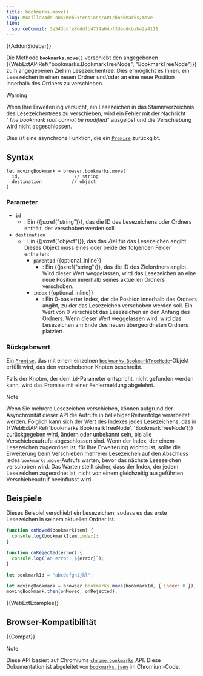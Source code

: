 ```yaml
---
title: bookmarks.move()
slug: Mozilla/Add-ons/WebExtensions/API/bookmarks/move
l10n:
  sourceCommit: 3e543cdfe8dddfb4774a64bf3decdcbab42a4111
---
```


{{AddonSidebar}}

Die Methode **`bookmarks.move()`** verschiebt den angegebenen {{WebExtAPIRef("bookmarks.BookmarkTreeNode", "BookmarkTreeNode")}} zum angegebenen Ziel im Lesezeichentree. Dies ermöglicht es Ihnen, ein Lesezeichen in einen neuen Ordner und/oder an eine neue Position innerhalb des Ordners zu verschieben.

> [!WARNING]
> Wenn Ihre Erweiterung versucht, ein Lesezeichen in das Stammverzeichnis des Lesezeichentrees zu verschieben, wird ein Fehler mit der Nachricht "_The bookmark root cannot be modified_" ausgelöst und die Verschiebung wird nicht abgeschlossen.

Dies ist eine asynchrone Funktion, die ein [`Promise`](/de/docs/Web/JavaScript/Reference/Global_Objects/Promise) zurückgibt.

## Syntax

```js-nolint
let movingBookmark = browser.bookmarks.move(
  id,                    // string
  destination           // object
)
```

### Parameter

- `id`
  - : Ein {{jsxref("string")}}, das die ID des Lesezeichens oder Ordners enthält, der verschoben werden soll.
- `destination`
  - : Ein {{jsxref("object")}}, das das Ziel für das Lesezeichen angibt. Dieses Objekt muss eines oder beide der folgenden Felder enthalten:
    - `parentId` {{optional_inline}}
      - : Ein {{jsxref("string")}}, das die ID des Zielordners angibt. Wird dieser Wert weggelassen, wird das Lesezeichen an eine neue Position innerhalb seines aktuellen Ordners verschoben.
    - `index` {{optional_inline}}
      - : Ein 0-basierter Index, der die Position innerhalb des Ordners angibt, zu der das Lesezeichen verschoben werden soll. Ein Wert von 0 verschiebt das Lesezeichen an den Anfang des Ordners. Wenn dieser Wert weggelassen wird, wird das Lesezeichen am Ende des neuen übergeordneten Ordners platziert.

### Rückgabewert

Ein [`Promise`](/de/docs/Web/JavaScript/Reference/Global_Objects/Promise), das mit einem einzelnen [`bookmarks.BookmarkTreeNode`](/de/docs/Mozilla/Add-ons/WebExtensions/API/bookmarks/BookmarkTreeNode)-Objekt erfüllt wird, das den verschobenen Knoten beschreibt.

Falls der Knoten, der dem `id`-Parameter entspricht, nicht gefunden werden kann, wird das Promise mit einer Fehlermeldung abgelehnt.

> [!NOTE]
> Wenn Sie mehrere Lesezeichen verschieben, können aufgrund der Asynchronität dieser API die Aufrufe in beliebiger Reihenfolge verarbeitet werden. Folglich kann sich der Wert des Indexes jedes Lesezeichens, das in {{WebExtAPIRef('bookmarks.BookmarkTreeNode', 'BookmarkTreeNode')}} zurückgegeben wird, ändern oder unbekannt sein, bis alle Verschiebeaufrufe abgeschlossen sind. Wenn der Index, der einem Lesezeichen zugeordnet ist, für Ihre Erweiterung wichtig ist, sollte die Erweiterung beim Verschieben mehrerer Lesezeichen auf den Abschluss jedes `bookmarks.move`-Aufrufs warten, bevor das nächste Lesezeichen verschoben wird. Das Warten stellt sicher, dass der Index, der jedem Lesezeichen zugeordnet ist, nicht von einem gleichzeitig ausgeführten Verschiebeaufruf beeinflusst wird.

## Beispiele

Dieses Beispiel verschiebt ein Lesezeichen, sodass es das erste Lesezeichen in seinem aktuellen Ordner ist.

```js
function onMoved(bookmarkItem) {
  console.log(bookmarkItem.index);
}

function onRejected(error) {
  console.log(`An error: ${error}`);
}

let bookmarkId = "abcdefghijkl";

let movingBookmark = browser.bookmarks.move(bookmarkId, { index: 0 });
movingBookmark.then(onMoved, onRejected);
```

{{WebExtExamples}}

## Browser-Kompatibilität

{{Compat}}

> [!NOTE]
> Diese API basiert auf Chromiums [`chrome.bookmarks`](https://developer.chrome.com/docs/extensions/reference/api/bookmarks#method-move) API. Diese Dokumentation ist abgeleitet von [`bookmarks.json`](https://chromium.googlesource.com/chromium/src/+/master/chrome/common/extensions/api/bookmarks.json) im Chromium-Code.
